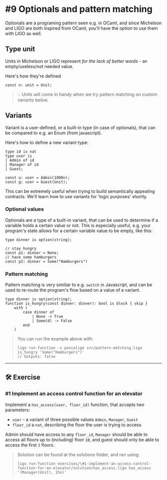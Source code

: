 # #9 Optionals and pattern matching

Optionals are a programing pattern seen e.g. in OCaml, and since Michelson and LIGO are both inspired from OCaml, you'll have the *option* to use them with LIGO as well.

## Type unit

Units in Michelson or LIGO represent *for the lack of better words* - an empty/useless/not needed value.

Here's how they're defined

```
const n: unit = Unit;
```

> 💡 Units will come in handy when we try pattern matching on custom variants below.

## Variants

Variant is a user-defined, or a built-in type (in case of optionals), that can be compared to e.g. an Enum (from javascript).

Here's how to define a new variant type:

```
type id is nat
type user is
| Admin of id
| Manager of id
| Guest;

const u: user = Admin(1000n);
const g: user = Guest(Unit);
```

This can be extremely useful when trying to build semantically appealing contracts. We'll learn how to use variants for 'logic purposes' shortly.

### Optional values

Optionals are a type of a built-in variant, that can be used to determine if a variable holds a certain value or not. This is especially useful, e.g. your program's state allows for a certain variable value to be empty, like this:

```
type dinner is option(string);

// stay hungry
const p1: dinner = None;
// have some hamburgers
const p2: dinner = Some("Hamburgers")
```

### Pattern matching

Pattern matching is very similiar to e.g. `switch` in Javascript, and can be used to re-route the program's flow based on a value of a variant. 

```
type dinner is option(string);
function is_hungry(const dinner: dinner): bool is block { skip } 
    with (
        case dinner of 
            | None -> True
            | Some(d) -> False
        end
    )
```
> You can run the example above with:
> ```
> ligo run-function -s pascaligo src/pattern-matching.ligo is_hungry 'Some("Hamburgers")'
> // Outputs: false
> ```


---

## 🛠 Exercise

### #1 Implement an access control function for an elevator

Implement a `has_access(user, floor_id)` function, that accepts two parameters:

- `user` - a variant of three possible values `Admin`, `Manager`, `Guest`
- `floor_id` a `nat`, describing the floor the user is trying to access

Admin should have access to any `floor_id`, `Manager` should be able to access all floors up to (including) floor `10`, and guest should only be able to access the first `3` floors.

> Solution can be found at the solutions folder, and ran using:
> ```
> ligo run-function exercises/\#1-implement-an-access-control-function-for-an-elevator/solution/has_access.ligo has_access '(Manager(Unit), 15n)'
> ```